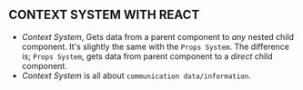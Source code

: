 ## CONTEXT SYSTEM WITH REACT
- *Context System*, Gets data from a parent component to *any* nested child   
   component. It's slightly the same with the `Props System`. The difference 
   is; `Props System`, gets data from parent component to a *direct* child
   component. 
- *Context System* is all about `communication data/information`.
 